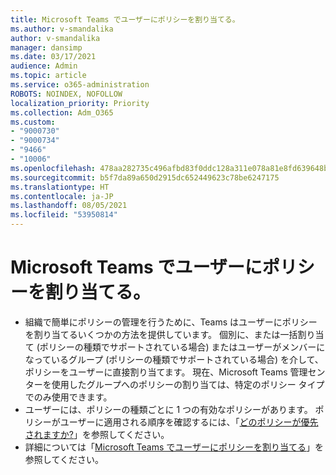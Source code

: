 ```yaml
---
title: Microsoft Teams でユーザーにポリシーを割り当てる。
ms.author: v-smandalika
author: v-smandalika
manager: dansimp
ms.date: 03/17/2021
audience: Admin
ms.topic: article
ms.service: o365-administration
ROBOTS: NOINDEX, NOFOLLOW
localization_priority: Priority
ms.collection: Adm_O365
ms.custom:
- "9000730"
- "9000734"
- "9466"
- "10006"
ms.openlocfilehash: 478aa282735c496afbd83f0ddc128a311e078a81e8fd639648b90a815b14c79c
ms.sourcegitcommit: b5f7da89a650d2915dc652449623c78be6247175
ms.translationtype: HT
ms.contentlocale: ja-JP
ms.lasthandoff: 08/05/2021
ms.locfileid: "53950814"
---
```

# <a name="assign-policies-in-microsoft-teams"></a>Microsoft Teams でユーザーにポリシーを割り当てる。

- 組織で簡単にポリシーの管理を行うために、Teams はユーザーにポリシーを割り当てるいくつかの方法を提供しています。 個別に、または一括割り当て (ポリシーの種類でサポートされている場合) またはユーザーがメンバーになっているグループ (ポリシーの種類でサポートされている場合) を介して、ポリシーをユーザーに直接割り当てます。  現在、Microsoft Teams 管理センターを使用したグループへのポリシーの割り当ては、特定のポリシー タイプでのみ使用できます。 
- ユーザーには、ポリシーの種類ごとに 1 つの有効なポリシーがあります。 ポリシーがユーザーに適用される順序を確認するには、「[どのポリシーが優先されますか?](https://docs.microsoft.com/microsoftteams/assign-policies#which-policy-takes-precedence)」を参照してください。
- 詳細については「[Microsoft Teams でユーザーにポリシーを割り当てる](https://docs.microsoft.com/microsoftteams/assign-policies)」を参照してください。
